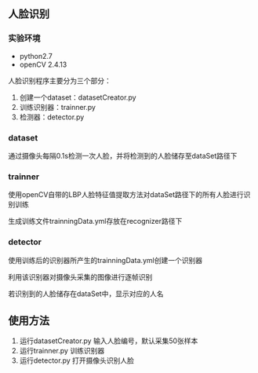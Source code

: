 ## 人脸识别
### 实验环境
- python2.7
- openCV 2.4.13

人脸识别程序主要分为三个部分：
1. 创建一个dataset：datasetCreator.py
2. 训练识别器：trainner.py
3. 检测器：detector.py

### dataset
通过摄像头每隔0.1s检测一次人脸，并将检测到的人脸储存至dataSet路径下

### trainner
使用openCV自带的LBP人脸特征值提取方法对dataSet路径下的所有人脸进行识别训练

生成训练文件trainningData.yml存放在recognizer路径下

### detector
使用训练后的识别器所产生的trainningData.yml创建一个识别器

利用该识别器对摄像头采集的图像进行逐帧识别

若识别到的人脸储存在dataSet中，显示对应的人名

## 使用方法
1. 运行datasetCreator.py 输入人脸编号，默认采集50张样本
2. 运行trainner.py 训练识别器
3. 运行detector.py 打开摄像头识别人脸